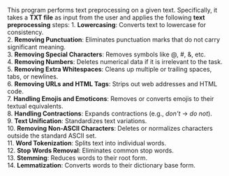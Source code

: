 This program performs text preprocessing on a given text. Specifically, it takes a **TXT file** as input from the user and applies the following **text preprocessing** steps:
    1. **Lowercasing**: Converts text to lowercase for consistency.  
    2. **Removing Punctuation**: Eliminates punctuation marks that do not carry significant meaning.  
    3. **Removing Special Characters**: Removes symbols like @, #, &, etc.  
    4. **Removing Numbers**: Deletes numerical data if it is irrelevant to the task.  
    5. **Removing Extra Whitespaces**: Cleans up multiple or trailing spaces, tabs, or newlines.  
    6. **Removing URLs and HTML Tags**: Strips out web addresses and HTML code.  
    7. **Handling Emojis and Emoticons**: Removes or converts emojis to their textual equivalents.  
    8. **Handling Contractions**: Expands contractions (e.g., *don't* → *do not*).  
    9. **Text Unification**: Standardizes text variations.  
    10. **Removing Non-ASCII Characters**: Deletes or normalizes characters outside the standard ASCII set.  
    11. **Word Tokenization**: Splits text into individual words.  
    12. **Stop Words Removal**: Eliminates common stop words.  
    13. **Stemming**: Reduces words to their root form.  
    14. **Lemmatization**: Converts words to their dictionary base form.  
